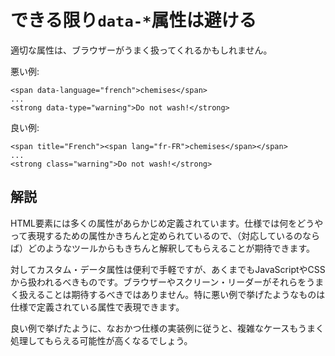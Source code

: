 # できる限り`data-*`属性は避ける

適切な属性は、ブラウザーがうまく扱ってくれるかもしれません。

悪い例:

    <span data-language="french">chemises</span>
    ...
    <strong data-type="warning">Do not wash!</strong>

良い例:

    <span title="French"><span lang="fr-FR">chemises</span></span>
    ...
    <strong class="warning">Do not wash!</strong>


## 解説

HTML要素には多くの属性があらかじめ定義されています。仕様では何をどうやって表現するための属性かきちんと定められているので、（対応しているのならば）どのようなツールからもきちんと解釈してもらえることが期待できます。

対してカスタム・データ属性は便利で手軽ですが、あくまでもJavaScriptやCSSから扱われるべきものです。ブラウザーやスクリーン・リーダーがそれらをうまく扱えることは期待するべきではありません。特に悪い例で挙げたようなものは仕様で定義されている属性で表現できます。

良い例で挙げたように、なおかつ仕様の実装例に従うと、複雑なケースもうまく処理してもらえる可能性が高くなるでしょう。
